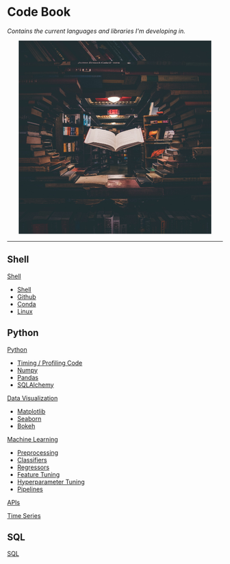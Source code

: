 # Code Book

*Contains the current languages and libraries I'm developing in.*

<p align="center">
<img src="code_book_cover.jpeg" alt="Image of Floating Book" height="450" width="450"/>
</p>

***

## Shell
[Shell](Shell/shell_snippets.md)
+ [Shell](Shell/shell_snippets.md#SHELL)
+ [Github](Shell/shell_snippets.md#GITHUB)
+ [Conda](Shell/shell_snippets.md#CONDA)
+ [Linux](Shell/shell_snippets.md#LINUX)

## Python
[Python](Python/python_snippets.md#NATIVE-PYTHON)
+ [Timing / Profiling Code](Python/python_snippets.md#TIMING-AND-PROFILING-CODE)
+ [Numpy](Python/python_snippets.md#NUMPY)
+ [Pandas](Python/python_snippets.md#PANDAS)
+ [SQLAlchemy](Python/python_snippets.md#SQLALCHEMY)

[Data Visualization](Python/data_visualization.md)
+ [Matplotlib](Python/data_visualization.md#MATPLOTLIB)
+ [Seaborn](Python/data_visualization.md#SEABORN)
+ [Bokeh](Python/data_visualization.md#BOKEH)

[Machine Learning](Python/machine_learning.md)
+ [Preprocessing](Python/machine_learning.md##PREPROCESSING)
+ [Classifiers](Python/machine_learning.md##CLASSIFICATION-MODELS)
+ [Regressors](Python/machine_learning.md##REGRESSION-MODELS)
+ [Feature Tuning](Python/machine_learning.md##FEATURE-TUNING)
+ [Hyperparameter Tuning](Python/machine_learning.md##HYPERPARAMETER-TUNING)
+ [Pipelines](Python/machine_learning.md##PIPELINES)

[APIs](Python/api.md)

[Time Series](Python/time_series.md)

## SQL
[SQL](SQL/sql_snippets.md)


<!-- CLEANUP FILE PATHS -->